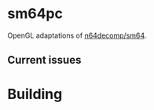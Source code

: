 # sm64pc
OpenGL adaptations of [n64decomp/sm64](https://github.com/n64decomp/sm64).

## Current issues

# Building
